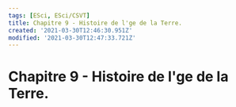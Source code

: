 ```yaml
---
tags: [ESci, ESci/CSVT]
title: Chapitre 9 - Histoire de l'ge de la Terre.
created: '2021-03-30T12:46:30.951Z'
modified: '2021-03-30T12:47:33.721Z'
---
```


# Chapitre 9 - Histoire de l'ge de la Terre.



